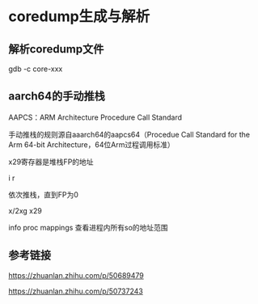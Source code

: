 # coredump生成与解析

## 解析coredump文件

gdb -c core-xxx

## aarch64的手动推栈

AAPCS：ARM Architecture Procedure Call Standard

手动推栈的规则源自aaarch64的aapcs64（Procedue Call Standard for the Arm 64-bit Architecture，64位Arm过程调用标准）

x29寄存器是堆栈FP的地址

i r

依次推栈，直到FP为0

x/2xg x29



info proc mappings 查看进程内所有so的地址范围

## 参考链接

https://zhuanlan.zhihu.com/p/50689479

https://zhuanlan.zhihu.com/p/50737243
